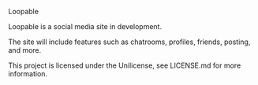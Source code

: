 Loopable


Loopable is a social media site in development.

The site will include features such as chatrooms, profiles, friends, posting, and more.

This project is licensed under the Unilicense, see LICENSE.md for more information.
